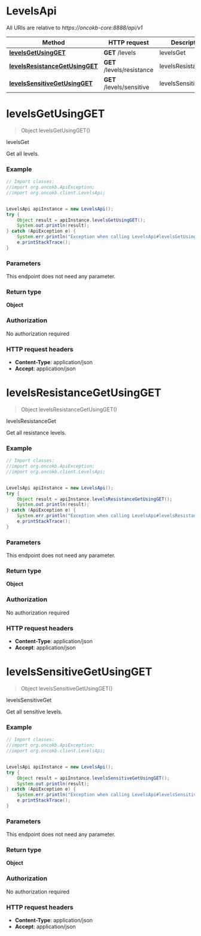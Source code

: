 # LevelsApi

All URIs are relative to *https://oncokb-core:8888/api/v1*

Method | HTTP request | Description
------------- | ------------- | -------------
[**levelsGetUsingGET**](LevelsApi.md#levelsGetUsingGET) | **GET** /levels | levelsGet
[**levelsResistanceGetUsingGET**](LevelsApi.md#levelsResistanceGetUsingGET) | **GET** /levels/resistance | levelsResistanceGet
[**levelsSensitiveGetUsingGET**](LevelsApi.md#levelsSensitiveGetUsingGET) | **GET** /levels/sensitive | levelsSensitiveGet


<a name="levelsGetUsingGET"></a>
# **levelsGetUsingGET**
> Object levelsGetUsingGET()

levelsGet

Get all levels.

### Example
```java
// Import classes:
//import org.oncokb.ApiException;
//import org.oncokb.client.LevelsApi;


LevelsApi apiInstance = new LevelsApi();
try {
    Object result = apiInstance.levelsGetUsingGET();
    System.out.println(result);
} catch (ApiException e) {
    System.err.println("Exception when calling LevelsApi#levelsGetUsingGET");
    e.printStackTrace();
}
```

### Parameters
This endpoint does not need any parameter.

### Return type

**Object**

### Authorization

No authorization required

### HTTP request headers

 - **Content-Type**: application/json
 - **Accept**: application/json

<a name="levelsResistanceGetUsingGET"></a>
# **levelsResistanceGetUsingGET**
> Object levelsResistanceGetUsingGET()

levelsResistanceGet

Get all resistance levels.

### Example
```java
// Import classes:
//import org.oncokb.ApiException;
//import org.oncokb.client.LevelsApi;


LevelsApi apiInstance = new LevelsApi();
try {
    Object result = apiInstance.levelsResistanceGetUsingGET();
    System.out.println(result);
} catch (ApiException e) {
    System.err.println("Exception when calling LevelsApi#levelsResistanceGetUsingGET");
    e.printStackTrace();
}
```

### Parameters
This endpoint does not need any parameter.

### Return type

**Object**

### Authorization

No authorization required

### HTTP request headers

 - **Content-Type**: application/json
 - **Accept**: application/json

<a name="levelsSensitiveGetUsingGET"></a>
# **levelsSensitiveGetUsingGET**
> Object levelsSensitiveGetUsingGET()

levelsSensitiveGet

Get all sensitive levels.

### Example
```java
// Import classes:
//import org.oncokb.ApiException;
//import org.oncokb.client.LevelsApi;


LevelsApi apiInstance = new LevelsApi();
try {
    Object result = apiInstance.levelsSensitiveGetUsingGET();
    System.out.println(result);
} catch (ApiException e) {
    System.err.println("Exception when calling LevelsApi#levelsSensitiveGetUsingGET");
    e.printStackTrace();
}
```

### Parameters
This endpoint does not need any parameter.

### Return type

**Object**

### Authorization

No authorization required

### HTTP request headers

 - **Content-Type**: application/json
 - **Accept**: application/json

